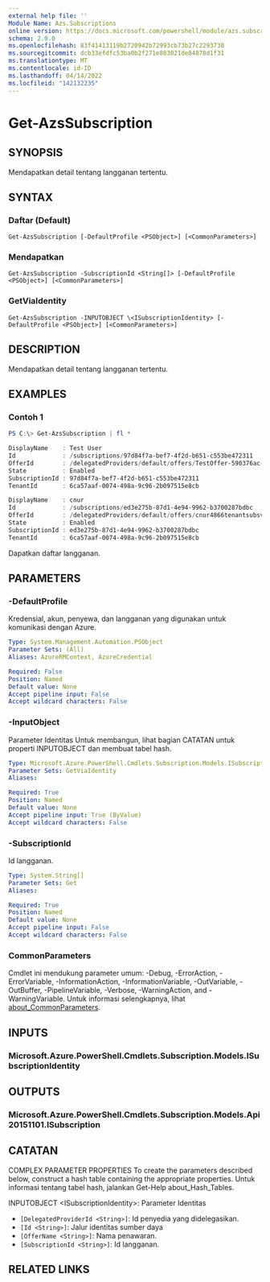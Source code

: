 ```yaml
---
external help file: ''
Module Name: Azs.Subscriptions
online version: https://docs.microsoft.com/powershell/module/azs.subscriptions/get-azssubscription
schema: 2.0.0
ms.openlocfilehash: 83f41413119b2720942b72993cb73b27c2293730
ms.sourcegitcommit: dcb33efdfc53ba0b2f271e883021de84878d1f31
ms.translationtype: MT
ms.contentlocale: id-ID
ms.lasthandoff: 04/14/2022
ms.locfileid: "142132235"
---
```

# Get-AzsSubscription

## SYNOPSIS
Mendapatkan detail tentang langganan tertentu.

## SYNTAX

### Daftar (Default)
```
Get-AzsSubscription [-DefaultProfile <PSObject>] [<CommonParameters>]
```

### Mendapatkan
```
Get-AzsSubscription -SubscriptionId <String[]> [-DefaultProfile <PSObject>] [<CommonParameters>]
```

### GetViaIdentity
```
Get-AzsSubscription -INPUTOBJECT \<ISubscriptionIdentity> [-DefaultProfile <PSObject>] [<CommonParameters>]
```

## DESCRIPTION
Mendapatkan detail tentang langganan tertentu.

## EXAMPLES

### Contoh 1
```powershell
PS C:\> Get-AzsSubscription | fl *

DisplayName    : Test User
Id             : /subscriptions/97d84f7a-bef7-4f2d-b651-c553be472311
OfferId        : /delegatedProviders/default/offers/TestOffer-590376ac-c8dd-4b3d-9674-b5b8fcde095b
State          : Enabled
SubscriptionId : 97d84f7a-bef7-4f2d-b651-c553be472311
TenantId       : 6ca57aaf-0074-498a-9c96-2b097515e8cb

DisplayName    : cnur
Id             : /subscriptions/ed3e275b-87d1-4e94-9962-b3700287bdbc
OfferId        : /delegatedProviders/default/offers/cnur4866tenantsubsvcoffer843
State          : Enabled
SubscriptionId : ed3e275b-87d1-4e94-9962-b3700287bdbc
TenantId       : 6ca57aaf-0074-498a-9c96-2b097515e8cb
```

Dapatkan daftar langganan.

## PARAMETERS

### -DefaultProfile
Kredensial, akun, penyewa, dan langganan yang digunakan untuk komunikasi dengan Azure.

```yaml
Type: System.Management.Automation.PSObject
Parameter Sets: (All)
Aliases: AzureRMContext, AzureCredential

Required: False
Position: Named
Default value: None
Accept pipeline input: False
Accept wildcard characters: False

```

### -InputObject
Parameter Identitas Untuk membangun, lihat bagian CATATAN untuk properti INPUTOBJECT dan membuat tabel hash.

```yaml
Type: Microsoft.Azure.PowerShell.Cmdlets.Subscription.Models.ISubscriptionIdentity
Parameter Sets: GetViaIdentity
Aliases:

Required: True
Position: Named
Default value: None
Accept pipeline input: True (ByValue)
Accept wildcard characters: False

```

### -SubscriptionId
Id langganan.

```yaml
Type: System.String[]
Parameter Sets: Get
Aliases:

Required: True
Position: Named
Default value: None
Accept pipeline input: False
Accept wildcard characters: False

```

### CommonParameters
Cmdlet ini mendukung parameter umum: -Debug, -ErrorAction, -ErrorVariable, -InformationAction, -InformationVariable, -OutVariable, -OutBuffer, -PipelineVariable, -Verbose, -WarningAction, and -WarningVariable. Untuk informasi selengkapnya, lihat [about_CommonParameters](http://go.microsoft.com/fwlink/?LinkID=113216).

## INPUTS

### Microsoft.Azure.PowerShell.Cmdlets.Subscription.Models.ISubscriptionIdentity

## OUTPUTS

### Microsoft.Azure.PowerShell.Cmdlets.Subscription.Models.Api20151101.ISubscription



## CATATAN

COMPLEX PARAMETER PROPERTIES To create the parameters described below, construct a hash table containing the appropriate properties. Untuk informasi tentang tabel hash, jalankan Get-Help about_Hash_Tables.

INPUTOBJECT \<ISubscriptionIdentity>: Parameter Identitas
  - `[DelegatedProviderId <String>]`: Id penyedia yang didelegasikan.
  - `[Id <String>]`: Jalur identitas sumber daya
  - `[OfferName <String>]`: Nama penawaran.
  - `[SubscriptionId <String>]`: Id langganan.

## RELATED LINKS

